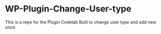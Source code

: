 # WP-Plugin-Change-User-type
This is a repo for the Plugin Codelab Built to change user type and add new once
